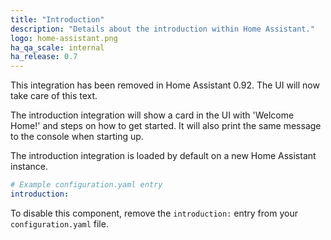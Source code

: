 ```yaml
---
title: "Introduction"
description: "Details about the introduction within Home Assistant."
logo: home-assistant.png
ha_qa_scale: internal
ha_release: 0.7
---
```


<p class='note warning'>This integration has been removed in Home Assistant 0.92. The UI will now take care of this text.</p>

The introduction integration will show a card in the UI with 'Welcome Home!' and steps on how to get started. It will also print the same message to the console when starting up.

The introduction integration is loaded by default on a new Home Assistant instance.

```yaml
# Example configuration.yaml entry
introduction:
```

To disable this component, remove the `introduction:` entry from your `configuration.yaml` file.
